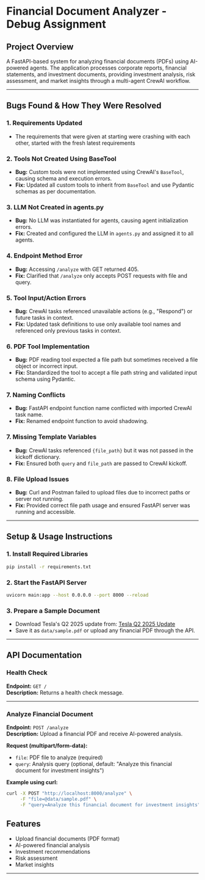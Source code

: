 # Financial Document Analyzer - Debug Assignment

## Project Overview
A FastAPI-based system for analyzing financial documents (PDFs) using AI-powered agents. The application processes corporate reports, financial statements, and investment documents, providing investment analysis, risk assessment, and market insights through a multi-agent CrewAI workflow.

---

## Bugs Found & How They Were Resolved

### 1. Requirements Updated
- The requirements that were given at starting were crashing with each other, started with the fresh latest requirements

### 2. Tools Not Created Using BaseTool
- **Bug:** Custom tools were not implemented using CrewAI's `BaseTool`, causing schema and execution errors.
- **Fix:** Updated all custom tools to inherit from `BaseTool` and use Pydantic schemas as per documentation.

### 3. LLM Not Created in agents.py
- **Bug:** No LLM was instantiated for agents, causing agent initialization errors.
- **Fix:** Created and configured the LLM in `agents.py` and assigned it to all agents.

### 4. Endpoint Method Error
- **Bug:** Accessing `/analyze` with GET returned 405.
- **Fix:** Clarified that `/analyze` only accepts POST requests with file and query.

### 5. Tool Input/Action Errors
- **Bug:** CrewAI tasks referenced unavailable actions (e.g., "Respond") or future tasks in context.
- **Fix:** Updated task definitions to use only available tool names and referenced only previous tasks in context.

### 6. PDF Tool Implementation
- **Bug:** PDF reading tool expected a file path but sometimes received a file object or incorrect input.
- **Fix:** Standardized the tool to accept a file path string and validated input schema using Pydantic.

### 7. Naming Conflicts
- **Bug:** FastAPI endpoint function name conflicted with imported CrewAI task name.
- **Fix:** Renamed endpoint function to avoid shadowing.

### 7. Missing Template Variables
- **Bug:** CrewAI tasks referenced `{file_path}` but it was not passed in the kickoff dictionary.
- **Fix:** Ensured both `query` and `file_path` are passed to CrewAI kickoff.

### 8. File Upload Issues
- **Bug:** Curl and Postman failed to upload files due to incorrect paths or server not running.
- **Fix:** Provided correct file path usage and ensured FastAPI server was running and accessible.

---

## Setup & Usage Instructions

### 1. Install Required Libraries
```sh
pip install -r requirements.txt
```

### 2. Start the FastAPI Server
```sh
uvicorn main:app --host 0.0.0.0 --port 8000 --reload
```

### 3. Prepare a Sample Document
- Download Tesla's Q2 2025 update from: [Tesla Q2 2025 Update](https://www.tesla.com/sites/default/files/downloads/TSLA-Q2-2025-Update.pdf)
- Save it as `data/sample.pdf` or upload any financial PDF through the API.

---

## API Documentation

### Health Check
**Endpoint:** `GET /`  
**Description:** Returns a health check message.

---

### Analyze Financial Document
**Endpoint:** `POST /analyze`  
**Description:** Upload a financial PDF and receive AI-powered analysis.

**Request (multipart/form-data):**
- `file`: PDF file to analyze (required)
- `query`: Analysis query (optional, default: "Analyze this financial document for investment insights")

**Example using curl:**
```sh
curl -X POST "http://localhost:8000/analyze" \
     -F "file=@data/sample.pdf" \
     -F "query=Analyze this financial document for investment insights"
```


## Features

- Upload financial documents (PDF format)
- AI-powered financial analysis
- Investment recommendations
- Risk assessment
- Market insights

---
